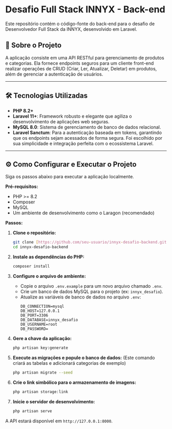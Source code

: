 # Desafio Full Stack INNYX - Back-end

Este repositório contém o código-fonte do back-end para o desafio de Desenvolvedor Full Stack da INNYX, desenvolvido em Laravel.

## 🚀 Sobre o Projeto

A aplicação consiste em uma API RESTful para gerenciamento de produtos e categorias. Ela fornece endpoints seguros para um cliente front-end realizar operações de CRUD (Criar, Ler, Atualizar, Deletar) em produtos, além de gerenciar a autenticação de usuários.

---

## 🛠️ Tecnologias Utilizadas

- **PHP 8.2+**
- **Laravel 11+**: Framework robusto e elegante que agiliza o desenvolvimento de aplicações web seguras.
- **MySQL 8.0**: Sistema de gerenciamento de banco de dados relacional.
- **Laravel Sanctum**: Para a autenticação baseada em tokens, garantindo que os endpoints sejam acessados de forma segura. Foi escolhido por sua simplicidade e integração perfeita com o ecossistema Laravel.

---

## ⚙️ Como Configurar e Executar o Projeto

Siga os passos abaixo para executar a aplicação localmente.

**Pré-requisitos:**
- PHP >= 8.2
- Composer
- MySQL
- Um ambiente de desenvolvimento como o Laragon (recomendado)

**Passos:**

1.  **Clone o repositório:**
    ```bash
    git clone [https://github.com/seu-usuario/innyx-desafio-backend.git](https://github.com/seu-usuario/innyx-desafio-backend.git)
    cd innyx-desafio-backend
    ```

2.  **Instale as dependências do PHP:**
    ```bash
    composer install
    ```

3.  **Configure o arquivo de ambiente:**
    - Copie o arquivo `.env.example` para um novo arquivo chamado `.env`.
    - Crie um banco de dados MySQL para o projeto (ex: `innyx_desafio`).
    - Atualize as variáveis de banco de dados no arquivo `.env`:
      ```env
      DB_CONNECTION=mysql
      DB_HOST=127.0.0.1
      DB_PORT=3306
      DB_DATABASE=innyx_desafio
      DB_USERNAME=root
      DB_PASSWORD=
      ```

4.  **Gere a chave da aplicação:**
    ```bash
    php artisan key:generate
    ```

5.  **Execute as migrações e popule o banco de dados:**
    (Este comando criará as tabelas e adicionará categorias de exemplo)
    ```bash
    php artisan migrate --seed
    ```

6.  **Crie o link simbólico para o armazenamento de imagens:**
    ```bash
    php artisan storage:link
    ```

7.  **Inicie o servidor de desenvolvimento:**
    ```bash
    php artisan serve
    ```

A API estará disponível em `http://127.0.0.1:8000`.